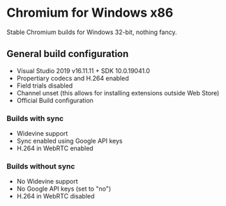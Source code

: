 # Chromium for Windows x86
Stable Chromium builds for Windows 32-bit, nothing fancy.

## General build configuration
- Visual Studio 2019 v16.11.11 + SDK 10.0.19041.0
- Propertiary codecs and H.264 enabled
- Field trials disabled
- Channel unset (this allows for installing extensions outside Web Store)
- Official Build configuration

### Builds with sync
- Widevine support
- Sync enabled using Google API keys
- H.264 in WebRTC enabled

### Builds without sync
- No Widevine support
- No Google API keys (set to "no")
- H.264 in WebRTC disabled
